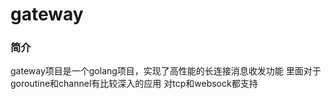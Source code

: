 # gateway
### 简介 ###
gateway项目是一个golang项目，实现了高性能的长连接消息收发功能
里面对于goroutine和channel有比较深入的应用
对tcp和websock都支持
